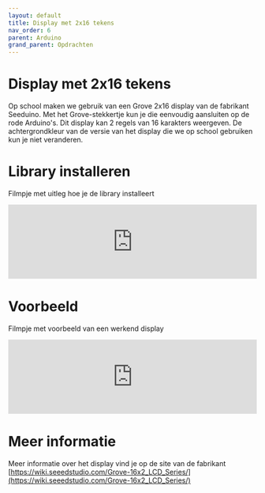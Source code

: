 ```yaml
---
layout: default
title: Display met 2x16 tekens
nav_order: 6
parent: Arduino
grand_parent: Opdrachten
---
```


# Display met 2x16 tekens

Op school maken we gebruik van een Grove 2x16 display van de fabrikant Seeduino.
Met het Grove-stekkertje kun je die eenvoudig aansluiten op de rode Arduino's.
Dit display kan 2 regels van 16 karakters weergeven. 
De achtergrondkleur van de versie van het display die we op school gebruiken kun je niet veranderen.

# Library installeren
Filmpje met uitleg hoe je de library installeert
<iframe width="100%" src="https://www.youtube.com/embed/lINRuQtn_kw" frameborder="0" allow="accelerometer; autoplay; clipboard-write; encrypted-media; gyroscope; picture-in-picture" allowfullscreen></iframe>

# Voorbeeld
Filmpje met voorbeeld van een werkend display
<iframe width="100%" src="https://www.youtube.com/embed/Cfpku1WOvgY" frameborder="0" allow="accelerometer; autoplay; clipboard-write; encrypted-media; gyroscope; picture-in-picture" allowfullscreen></iframe>

# Meer informatie
Meer informatie over het display vind je op de site van de fabrikant\
[https://wiki.seeedstudio.com/Grove-16x2_LCD_Series/](https://wiki.seeedstudio.com/Grove-16x2_LCD_Series/)
